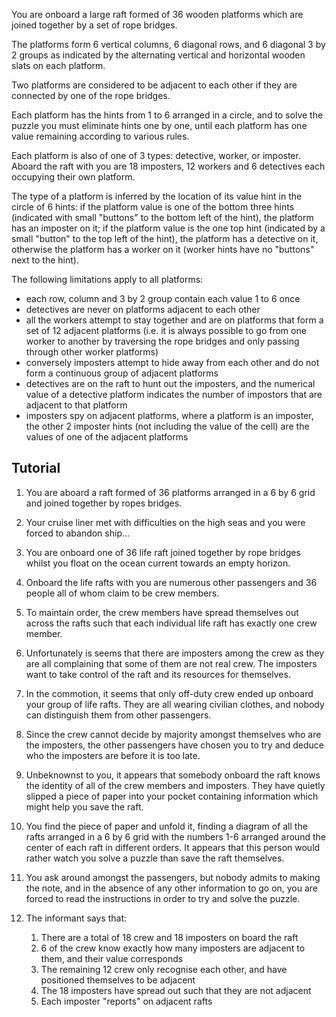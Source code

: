 You are onboard a large raft formed of 36 wooden platforms which are joined together by a set of rope bridges. 

The platforms form 6 vertical columns, 6 diagonal rows, and 6 diagonal 3 by 2 groups as indicated by the alternating vertical and horizontal wooden slats on each platform. 

Two platforms are considered to be adjacent to each other if they are connected by one of the rope bridges.

Each platform has the hints from 1 to 6 arranged in a circle, and to solve the puzzle you must eliminate hints one by one, until each platform has one value remaining according to various rules.

Each platform is also of one of 3 types: detective, worker, or imposter. Aboard the raft with you are 18 imposters, 12 workers and 6 detectives each occupying their own platform.

The type of a platform is inferred by the location of its value hint in the circle of 6 hints:  if the platform value is one of the bottom three hints (indicated with small "buttons" to the bottom left of the hint), the platform has an imposter on it; if the platform value is the one top hint (indicated by a small "button" to the top left of the hint), the platform has a detective on it, otherwise the platform has a worker on it (worker hints have no "buttons" next to the hint). 

The following limitations apply to all platforms:
- each row, column and 3 by 2 group contain each value 1 to 6 once
- detectives are never on platforms adjacent to each other
- all the workers attempt to stay together and are on platforms that form a set of 12 adjacent platforms (i.e. it is always possible to go from one worker to another by traversing the rope bridges and only passing through other worker platforms)
- conversely imposters attempt to hide away from each other and do not form a continuous group of adjacent platforms 
- detectives are on the raft to hunt out the imposters, and the numerical value of a detective platform indicates the number of impostors that are adjacent to that platform
- imposters spy on adjacent platforms, where a platform is an imposter, the other 2 imposter hints (not including the value of the cell) are the values of one of the adjacent platforms

## Tutorial

1. You are aboard a raft formed of 36 platforms arranged in a 6 by 6 grid and joined together by ropes bridges.

1. Your cruise liner met with difficulties on the high seas and you were forced to abandon ship...
2. You are onboard one of 36 life raft joined together by rope bridges whilst you float on the ocean current towards an empty horizon.
3. Onboard the life rafts with you are numerous other passengers and 36 people all of whom claim to be crew members.
4. To maintain order, the crew members have spread themselves out across the rafts such that each individual life raft has exactly one crew member.
5. Unfortunately is seems that there are imposters among the crew as they are all complaining that some of them are not real crew. The imposters want to take control of the raft and its resources for themselves.
6. In the commotion, it seems that only off-duty crew ended up onboard your group of life rafts. They are all wearing civilian clothes, and nobody can distinguish them from other passengers.
7. Since the crew cannot decide by majority amongst themselves who are the imposters, the other passengers have chosen you to try and deduce who the imposters are before it is too late.
8. Unbeknownst to you, it appears that somebody onboard the raft knows the identity of all of the crew members and imposters. They have quietly slipped a piece of paper into your pocket containing information which might help you save the raft.
9. You find the piece of paper and unfold it, finding a diagram of all the rafts arranged in a 6 by 6 grid with the numbers 1-6 arranged around the center of each raft in different orders. It appears that this person would rather watch you solve a puzzle than save the raft themselves.
10. You ask around amongst the passengers, but nobody admits to making the note, and in the absence of any other information to go on, you are forced to read the instructions in order to try and solve the puzzle.
11. The informant says that: 
    1.  There are a total of 18 crew and 18 imposters on board the raft
    2.  6 of the crew know exactly how many imposters are adjacent to them, and their value corresponds
    3.  The remaining 12 crew only recognise each other, and have positioned themselves to be adjacent
    4.  The 18 imposters have spread out such that they are not adjacent
    5.  Each imposter "reports" on adjacent rafts